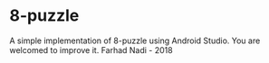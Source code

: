 # 8-puzzle
A simple implementation of 8-puzzle using Android Studio.
You are welcomed to improve it.
Farhad Nadi - 2018
